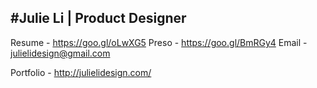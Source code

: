 #Julie Li | Product Designer
----

Resume - https://goo.gl/oLwXG5
Preso - https://goo.gl/BmRGy4
Email - julielidesign@gmail.com

Portfolio - http://julielidesign.com/
